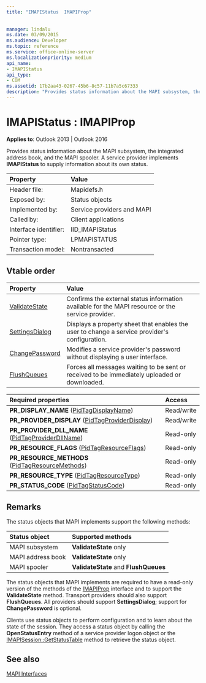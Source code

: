 ```yaml
---
title: "IMAPIStatus  IMAPIProp"
 
 
manager: lindalu
ms.date: 03/09/2015
ms.audience: Developer
ms.topic: reference
ms.service: office-online-server
ms.localizationpriority: medium
api_name:
- IMAPIStatus
api_type:
- COM
ms.assetid: 17b2aa43-0267-45b6-8c57-11b7a5c67333
description: "Provides status information about the MAPI subsystem, the integrated address book, and the MAPI spooler."
---
```


# IMAPIStatus : IMAPIProp

  
  
**Applies to**: Outlook 2013 | Outlook 2016 
  
Provides status information about the MAPI subsystem, the integrated address book, and the MAPI spooler. A service provider implements **IMAPIStatus** to supply information about its own status. 
  
|Property |Value |
|:-----|:-----|
|Header file:  <br/> |Mapidefs.h  <br/> |
|Exposed by:  <br/> |Status objects  <br/> |
|Implemented by:  <br/> |Service providers and MAPI  <br/> |
|Called by:  <br/> |Client applications  <br/> |
|Interface identifier:  <br/> |IID_IMAPIStatus  <br/> |
|Pointer type:  <br/> |LPMAPISTATUS  <br/> |
|Transaction model:  <br/> |Nontransacted  <br/> |
   
## Vtable order

|Property |Value |
|:-----|:-----|
|[ValidateState](imapistatus-validatestate.md) <br/> |Confirms the external status information available for the MAPI resource or the service provider. |
|[SettingsDialog](imapistatus-settingsdialog.md) <br/> |Displays a property sheet that enables the user to change a service provider's configuration. |
|[ChangePassword](imapistatus-changepassword.md) <br/> |Modifies a service provider's password without displaying a user interface. |
|[FlushQueues](imapistatus-flushqueues.md) <br/> |Forces all messages waiting to be sent or received to be immediately uploaded or downloaded. |
   
|**Required properties**|**Access**|
|:-----|:-----|
|**PR_DISPLAY_NAME** ([PidTagDisplayName](pidtagdisplayname-canonical-property.md))  <br/> |Read/write  <br/> |
|**PR_PROVIDER_DISPLAY** ([PidTagProviderDisplay](pidtagproviderdisplay-canonical-property.md))  <br/> |Read/write  <br/> |
|**PR_PROVIDER_DLL_NAME** ([PidTagProviderDllName](pidtagproviderdllname-canonical-property.md))  <br/> |Read-only  <br/> |
|**PR_RESOURCE_FLAGS** ([PidTagResourceFlags](pidtagresourceflags-canonical-property.md))  <br/> |Read-only  <br/> |
|**PR_RESOURCE_METHODS** ([PidTagResourceMethods](pidtagresourcemethods-canonical-property.md))  <br/> |Read-only  <br/> |
|**PR_RESOURCE_TYPE** ([PidTagResourceType](pidtagresourcetype-canonical-property.md))  <br/> |Read-only  <br/> |
|**PR_STATUS_CODE** ([PidTagStatusCode](pidtagstatuscode-canonical-property.md))  <br/> |Read-only  <br/> |
   
## Remarks

The status objects that MAPI implements support the following methods:
  
|**Status object**|**Supported methods**|
|:-----|:-----|
|MAPI subsystem  <br/> |**ValidateState** only  <br/> |
|MAPI address book  <br/> |**ValidateState** only  <br/> |
|MAPI spooler  <br/> |**ValidateState** and **FlushQueues** <br/> |
   
The status objects that MAPI implements are required to have a read-only version of the methods of the [IMAPIProp](imapipropiunknown.md) interface and to support the **ValidateState** method. Transport providers should also support **FlushQueues**. All providers should support **SettingsDialog**; support for **ChangePassword** is optional. 
  
Clients use status objects to perform configuration and to learn about the state of the session. They access a status object by calling the **OpenStatusEntry** method of a service provider logon object or the [IMAPISession::GetStatusTable](imapisession-getstatustable.md) method to retrieve the status object. 
  
## See also



[MAPI Interfaces](mapi-interfaces.md)


